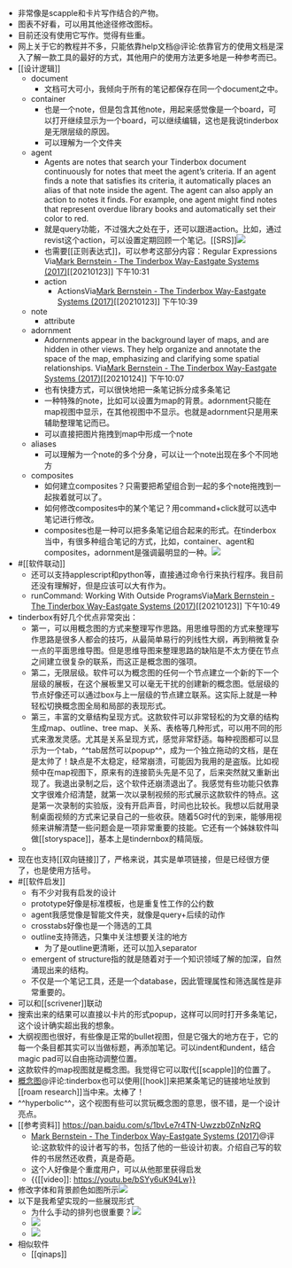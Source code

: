 - 非常像是scapple和卡片写作结合的产物。
- 图表不好看，可以用其他途径修改图标。
- 目前还没有使用它写作。觉得有些重。
- 网上关于它的教程并不多，只能依靠help文档@评论:依靠官方的使用文档是深入了解一款工具的最好的方式，其他用户的使用方法更多地是一种参考而已。
- [[设计逻辑]]
    - document
        - 文档可大可小，我倾向于所有的笔记都保存在同一个document之中。
    - container
        - 也是一个note，但是包含其他note，用起来感觉像是一个board，可以打开继续显示为一个board，可以继续编辑，这也是我说tinderbox是无限层级的原因。
        - 可以理解为一个文件夹
    - agent
        - Agents are notes that search your Tinderbox document continuously for notes that meet the agent’s criteria. If an agent finds a note that satisfies its criteria, it automatically places an alias of that note inside the agent. The agent can also apply an action to notes it finds. For example, one agent might find notes that represent overdue library books and automatically set their color to red.
        - 就是query功能，不过强大之处在于，还可以跟进action。比如，通过revist这个action，可以设置定期回顾一个笔记。[[SRS]]![](https://firebasestorage.googleapis.com/v0/b/firescript-577a2.appspot.com/o/imgs%2Fapp%2Fxinyiheng%2F4umSRvQx0s.png?alt=media&token=653cd787-4e22-4480-883c-6919a9a7949a)
        - 也需要[[正则表达式]]，可以参考这部分内容：Regular Expressions Via[Mark Bernstein - The Tinderbox Way-Eastgate Systems (2017)](marginnote3app://note/58FD43A8-FB70-4A48-85DC-0483C233837C)[[20210123]] 下午10:31
        - action
            -  ActionsVia[Mark Bernstein - The Tinderbox Way-Eastgate Systems (2017)](marginnote3app://note/F0B54C6E-AAB5-4401-9103-C14BFBB78F4C)[[20210123]] 下午10:39
    - note
        - attribute
    - adornment
        - Adornments appear in the background layer of maps, and are hidden in other views. They help organize and annotate the space of the map, emphasizing and clarifying some spatial relationships. Via[Mark Bernstein - The Tinderbox Way-Eastgate Systems (2017)](marginnote3app://note/AB166AD7-767D-4119-8FF9-55106DFED720)[[20210124]] 下午10:07
        - 也有快捷方式，可以很快地把一条笔记拆分成多条笔记
        - 一种特殊的note，比如可以设置为map的背景。adornment只能在map视图中显示，在其他视图中不显示。也就是adornment只是用来辅助整理笔记而已。
        - 可以直接把图片拖拽到map中形成一个note
    - aliases
        - 可以理解为一个note的多个分身，可以让一个note出现在多个不同地方
    - composites
        - 如何建立composites？只需要把希望组合到一起的多个note拖拽到一起挨着就可以了。
        - 如何修改composites中的某个笔记？用command+click就可以选中笔记进行修改。
        - composites也是一种可以把多条笔记组合起来的形式。在tinderbox当中，有很多种组合笔记的方式，比如，container、agent和composites，adornment是强调最明显的一种。![](https://firebasestorage.googleapis.com/v0/b/firescript-577a2.appspot.com/o/imgs%2Fapp%2Fxinyiheng%2FJN-P9X67vg.png?alt=media&token=fa0d000d-0932-4fca-8828-a96e98a0bd46)
- #[[软件联动]]
    - 还可以支持applescript和python等，直接通过命令行来执行程序。我目前还没有理解好，但是应该可以大有作为。
    - runCommand: Working With Outside ProgramsVia[Mark Bernstein - The Tinderbox Way-Eastgate Systems (2017)](marginnote3app://note/8EBC8930-C6E0-4238-A7BB-DE56801C86FF)[[20210123]] 下午10:49
- tinderbox有好几个优点非常突出：
    - 第一，可以用概念图的方式来整理写作思路。用思维导图的方式来整理写作思路是很多人都会的技巧，从最简单易行的列线性大纲，再到稍微复杂一点的平面思维导图。但是思维导图来整理思路的缺陷是不太方便在节点之间建立很复杂的联系，而这正是概念图的强项。
    - 第二，无限层级。软件可以为概念图的任何一个节点建立一个新的下一个层级的展板，在这个展板里又可以毫无干扰的创建新的概念图。低层级的节点好像还可以通过box与上一层级的节点建立联系。这实际上就是一种轻松切换概念图全局和局部的表现形式。
    - 第三，丰富的文章结构呈现方式。这款软件可以非常轻松的为文章的结构生成map、outline、tree map、关系、表格等几种形式，可以用不同的形式来激发灵感。尤其是关系呈现方式，感觉非常舒适。每种视图都可以显示为一个tab，^^tab居然可以popup^^，成为一个独立拖动的文档，是在是太帅了！缺点是不太稳定，经常崩溃，可能因为我用的是盗版。比如视频中在map视图下，原来有的连接箭头先是不见了，后来突然就又重新出现了。我退出录制之后，这个软件还崩溃退出了。我感觉有些功能只依靠文字很难介绍清楚，就第一次以录制视频的形式展示这款软件的特点。这是第一次录制的实验版，没有开启声音，时间也比较长。我想以后就用录制桌面视频的方式来记录自己的一些收获。随着5G时代的到来，能够用视频来讲解清楚一些问题会是一项非常重要的技能。它还有一个姊妹软件叫做[[storyspace]]，基本上是tindernbox的精简版。
    - 
- 现在也支持[[双向链接]]了，严格来说，其实是单项链接，但是已经很方便了，也是使用方括号。
- #[[软件启发]]
    - 有不少对我有启发的设计
    - prototype好像是标准模板，也是重复性工作的公约数
    - agent我感觉像是智能文件夹，就像是query+后续的动作
    - crosstabs好像也是一个筛选的工具
    - outline支持筛选，只集中关注想要关注的地方
        - 为了是outline更清晰，还可以加入separator
    - emergent of structure指的就是随着对于一个知识领域了解的加深，自然涌现出来的结构。
    - 不仅是一个笔记工具，还是一个database，因此管理属性和筛选属性是非常重要的。
- 可以和[[scrivener]]联动
- 搜索出来的结果可以直接以卡片的形式popup，这样可以同时打开多条笔记，这个设计确实超出我的想象。
- 大纲视图也很好，有些像是正常的bullet视图，但是它强大的地方在于，它的每一个条目都其实可以当做标题，再添加笔记。可以indent和undent，结合magic pad可以自由拖动调整位置。
- 这款软件的map视图就是概念图。我觉得它可以取代[[scapple]]的位置了。
- [概念图](hook://tbx/%E7%9F%A5%E8%AF%86%E4%BD%93%E7%B3%BB?view=outline+select=1611239814;?filepath=/Users/wangxiaohui/Library/Mobile%20Documents/com~apple~CloudDocs/%E7%9F%A5%E8%AF%86%E4%BD%93%E7%B3%BB.tbx)@评论:tinderbox也可以使用[[hook]]来把某条笔记的链接地址放到[[roam research]]当中来。太棒了！
- ^^hyperbolic^^，这个视图有些可以赏玩概念图的意思，很不错，是一个设计亮点。
- [[参考资料]] https://pan.baidu.com/s/1bvLe7r4TN-Uwzzb0ZnNzRQ
    - [Mark Bernstein - The Tinderbox Way-Eastgate Systems (2017)](x-devonthink-item://3BA31925-5D82-4E9B-8065-CFB09695D19D)@评论:这款软件的设计者写的书，包括了他的一些设计初衷。介绍自己写的软件的书居然还收费，真是奇葩。
    - 这个人好像是个重度用户，可以从他那里获得启发
    - {{[[video]]: https://youtu.be/bSYy6uK94Lw}}
- 修改字体和背景颜色如图所示![](https://firebasestorage.googleapis.com/v0/b/firescript-577a2.appspot.com/o/imgs%2Fapp%2Fxinyiheng%2F06HJ0Li2qI.png?alt=media&token=cd789c27-9be0-40eb-84a4-825791dff52c)
- 以下是我希望实现的一些展现形式
    - 为什么手动的排列也很重要？![](https://firebasestorage.googleapis.com/v0/b/firescript-577a2.appspot.com/o/imgs%2Fapp%2Fxinyiheng%2FU9kz5rXolH.png?alt=media&token=09d912e8-c64f-46aa-a908-ec67b1e1dd55)
    - ![](https://firebasestorage.googleapis.com/v0/b/firescript-577a2.appspot.com/o/imgs%2Fapp%2Fxinyiheng%2FfxgvxoLmVd.png?alt=media&token=889e6bb2-42f4-42f7-a142-3b3e76c99066)
    - ![](https://firebasestorage.googleapis.com/v0/b/firescript-577a2.appspot.com/o/imgs%2Fapp%2Fxinyiheng%2FiY1t5q444s.png?alt=media&token=37858a49-51d9-4164-abd4-8e7523b22dae)
- 相似软件
    - [[qinaps]]
